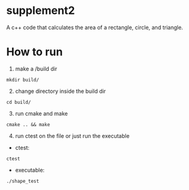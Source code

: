 # supplement2
A c++ code that calculates the area of a rectangle, circle, and triangle.

# How to run
1) make a /build dir
```
mkdir build/
```
2) change directory inside the build dir
```
cd build/
```
3) run cmake and make
```
cmake .. && make
```
4) run ctest on the file or just run the executable

- ctest:
```
ctest
```
- executable:
```
./shape_test
``` 
